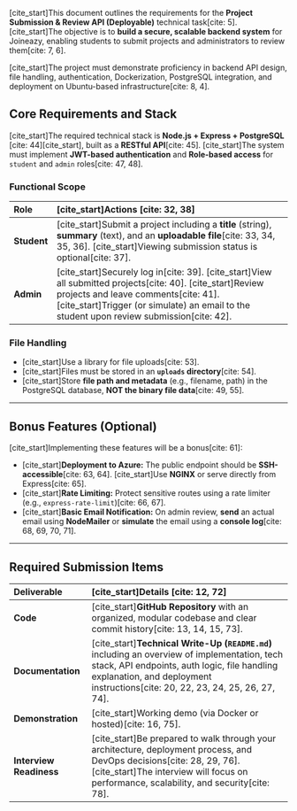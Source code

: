 [cite_start]This document outlines the requirements for the **Project Submission & Review API (Deployable)** technical task[cite: 5]. [cite_start]The objective is to **build a secure, scalable backend system** for Joineazy, enabling students to submit projects and administrators to review them[cite: 7, 6].

[cite_start]The project must demonstrate proficiency in backend API design, file handling, authentication, Dockerization, PostgreSQL integration, and deployment on Ubuntu-based infrastructure[cite: 8, 4].

## Core Requirements and Stack

[cite_start]The required technical stack is **Node.js + Express + PostgreSQL** [cite: 44][cite_start], built as a **RESTful API**[cite: 45]. [cite_start]The system must implement **JWT-based authentication** and **Role-based access** for `student` and `admin` roles[cite: 47, 48].

### Functional Scope

| Role | [cite_start]Actions [cite: 32, 38] |
| :--- | :--- |
| **Student** | [cite_start]Submit a project including a **title** (string), **summary** (text), and an **uploadable file**[cite: 33, 34, 35, 36]. [cite_start]Viewing submission status is optional[cite: 37]. |
| **Admin** | [cite_start]Securely log in[cite: 39]. [cite_start]View all submitted projects[cite: 40]. [cite_start]Review projects and leave comments[cite: 41]. [cite_start]Trigger (or simulate) an email to the student upon review submission[cite: 42]. |

### File Handling

* [cite_start]Use a library for file uploads[cite: 53].
* [cite_start]Files must be stored in an **`uploads` directory**[cite: 54].
* [cite_start]Store **file path and metadata** (e.g., filename, path) in the PostgreSQL database, **NOT the binary file data**[cite: 49, 55].

---

## Bonus Features (Optional)

[cite_start]Implementing these features will be a bonus[cite: 61]:

* [cite_start]**Deployment to Azure:** The public endpoint should be **SSH-accessible**[cite: 63, 64]. [cite_start]Use **NGINX** or serve directly from Express[cite: 65].
* [cite_start]**Rate Limiting:** Protect sensitive routes using a rate limiter (e.g., `express-rate-limit`)[cite: 66, 67].
* [cite_start]**Basic Email Notification:** On admin review, **send** an actual email using **NodeMailer** or **simulate** the email using a **console log**[cite: 68, 69, 70, 71].

---

## Required Submission Items

| Deliverable | [cite_start]Details [cite: 12, 72] |
| :--- | :--- |
| **Code** | [cite_start]**GitHub Repository** with an organized, modular codebase and clear commit history[cite: 13, 14, 15, 73]. |
| **Documentation** | [cite_start]**Technical Write-Up (`README.md`)** including an overview of implementation, tech stack, API endpoints, auth logic, file handling explanation, and deployment instructions[cite: 20, 22, 23, 24, 25, 26, 27, 74]. |
| **Demonstration** | [cite_start]Working demo (via Docker or hosted)[cite: 16, 75]. |
| **Interview Readiness** | [cite_start]Be prepared to walk through your architecture, deployment process, and DevOps decisions[cite: 28, 29, 76]. [cite_start]The interview will focus on performance, scalability, and security[cite: 78]. |
